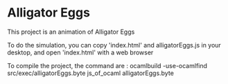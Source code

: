 # Alligator Eggs

This project is an animation of Alligator Eggs

To do the simulation, you can copy 'index.html' and alligatorEggs.js in your desktop, and open 'index.html' with a web browser

To compile the project, the command are :
ocamlbuild -use-ocamlfind src/exec/alligatorEggs.byte
js_of_ocaml alligatorEggs.byte


